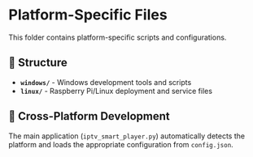 # Platform-Specific Files

This folder contains platform-specific scripts and configurations.

## 📁 Structure

- **`windows/`** - Windows development tools and scripts
- **`linux/`** - Raspberry Pi/Linux deployment and service files

## 🔄 Cross-Platform Development

The main application (`iptv_smart_player.py`) automatically detects the platform and loads the appropriate configuration from `config.json`.